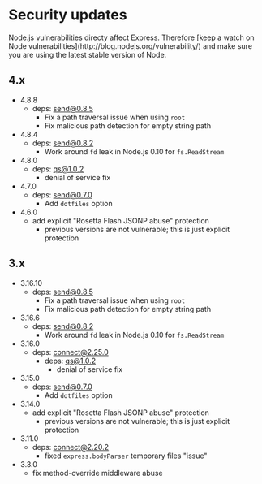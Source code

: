 # Security updates

<div class="doc-box doc-warn">
Node.js vulnerabilities directy affect Express. Therefore [keep a watch on Node vulnerabilities](http://blog.nodejs.org/vulnerability/) and make sure you are using the latest stable version of Node.
</div>

## 4.x

  * 4.8.8
    * deps: send@0.8.5
      - Fix a path traversal issue when using `root`
      - Fix malicious path detection for empty string path
  * 4.8.4
    * deps: send@0.8.2
      - Work around `fd` leak in Node.js 0.10 for `fs.ReadStream`
  * 4.8.0
    * deps: qs@1.0.2
      - denial of service fix
  * 4.7.0 
    * deps: send@0.7.0
      - Add `dotfiles` option
  * 4.6.0
    * add explicit "Rosetta Flash JSONP abuse" protection
      - previous versions are not vulnerable; this is just explicit protection

## 3.x

  * 3.16.10
    * deps: send@0.8.5
      - Fix a path traversal issue when using `root`
      - Fix malicious path detection for empty string path
  * 3.16.6
    * deps: send@0.8.2
      - Work around `fd` leak in Node.js 0.10 for `fs.ReadStream`
  * 3.16.0
    * deps: connect@2.25.0
      - deps: qs@1.0.2
        - denial of service fix
  * 3.15.0
    * deps: send@0.7.0
      - Add `dotfiles` option
  * 3.14.0
    * add explicit "Rosetta Flash JSONP abuse" protection
      - previous versions are not vulnerable; this is just explicit protection
  * 3.11.0
    * deps: connect@2.20.2
      - fixed `express.bodyParser` temporary files "issue"
  * 3.3.0
    * fix method-override middleware abuse
